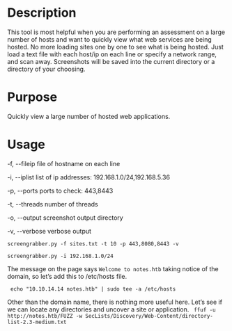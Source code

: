 # Description
This tool is most helpful when you are performing an assessment on a large number of hosts and want to quickly view what web services are being hosted. No more loading sites one by one to see what is being hosted. Just load a text file with each host/ip on each line or specify a network range, and scan away. Screenshots will be saved into the current directory or a directory of your choosing.

# Purpose
Quickly view a large number of hosted web applications.

# Usage
-f, --fileip    file of hostname on each line

-i, --iplist    list of ip addresses: 192.168.1.0/24,192.168.5.36

-p, --ports     ports to check: 443,8443

-t, --threads   number of threads

-o, --output    screenshot output directory

-v, --verbose   verbose output

`screengrabber.py -f sites.txt -t 10 -p 443,8080,8443 -v`

`screengrabber.py -i 192.168.1.0/24`


 
The message on the page says `Welcome to notes.htb` taking notice of the domain, so let’s add this to /etc/hosts file.

``` echo "10.10.14.14 notes.htb" | sudo tee -a /etc/hosts```

Other than the domain name, there is nothing more useful here. Let’s see if we can locate any directories and uncover a site or application.
``` ffuf -u http://notes.htb/FUZZ -w SecLists/Discovery/Web-Content/directory-list-2.3-medium.txt```
